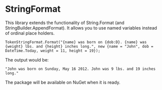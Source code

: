 StringFormat
=============

This library extends the functionality of String.Format (and StringBuilder.AppendFormat). It allows you to use named variables instead of ordinal place holders.

	TokenStringFormat.Format("{name} was born on {dob:D}. {name} was {weight} lbs. and {height} inches long.", new {name = "John", dob = DateTime.Today, weight = 11, height = 19});
	
The output would be:

	"John was born on Sunday, May 16 2012. John was 9 lbs. and 19 inches long."
	
The package will be available on NuGet when it is ready.